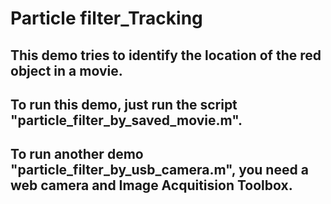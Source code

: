 # Particle filter_Tracking

## This demo tries to identify the location of the red object in a movie.

## To run this demo, just run the script "particle_filter_by_saved_movie.m".

## To run another demo "particle_filter_by_usb_camera.m", you need a web camera and Image Acquitision Toolbox.
